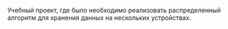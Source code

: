 Учебный проект, где было необходимо реализовать распределенный алгоритм для хранения данных на нескольких устройствах.
